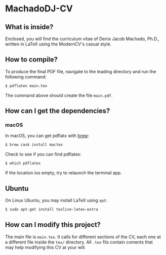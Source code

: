 # MachadoDJ-CV

## What is inside?

Enclosed, you will find the curriculum vitae of Denis Jacob Machado, Ph.D., written in LaTeX using the ModernCV's casual style.

## How to compile?

To produce the final PDF file, navigate to the leading directory and run the following command:

```bash
$ pdflatex main.tex
```

The command above should create the file `main.pdf`.

## How can I get the dependencies?

### macOS

In macOS, you can get pdflatx with [brew](https://brew.sh/):

```bash
$ brew cask install mactex
```

Check to see if you can find pdflatex:

```bash
$ which pdflatex
```

If the location ios empty, try to relaunch the terminal app.

## Ubuntu

On Linux Ubuntu, you may install LaTeX using `apt`:

```bash
$ sudo apt-get install texlive-latex-extra
```

## How can I modify this project?

The main file is `main.tex`. It calls for different sections of the CV, each one at a different file inside the `tex/` directory. All `.tex` fils contain coments that may help modifying this CV at your will.